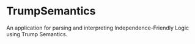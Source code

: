 # TrumpSemantics
An application for parsing and interpreting Independence-Friendly Logic using Trump Semantics.
